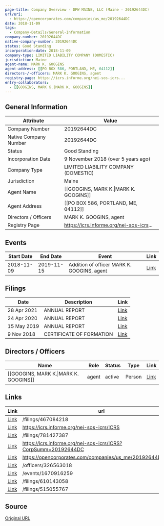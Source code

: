 ```yaml
---
page-title: Company Overview - DPW MAINE, LLC (Maine - 20192644DC)
url/uri:
  - https://opencorporates.com/companies/us_me/20192644DC
date: 2018-11-09
tags:
  - Company-Details/General-Information
company-number: 20192644DC
native-company-number: 20192644DC
status: Good Standing
incorporation-date: 2018-11-09
company-type: LIMITED LIABILITY COMPANY (DOMESTIC)
jurisdiction: Maine
agent-name: MARK K. GOOGINS
agent-address: [[PO BOX 586, PORTLAND, ME, 04112]]
directors-/-officers: MARK K. GOOGINS, agent
registry-page: https://icrs.informe.org/nei-sos-icrs...
entry-collaborators:
  - [[GOOGINS, MARK K.|MARK K. GOOGINS]]
---
```


## General Information
| Attribute          | Value                                       |
|--------------------|---------------------------------------------|
| Company Number     | 20192644DC                                  |
| Native Company Number | 20192644DC                                  |
| Status             | Good Standing                               |
| Incorporation Date | 9 November 2018 (over 5 years ago)          |
| Company Type       | LIMITED LIABILITY COMPANY (DOMESTIC)        |
| Jurisdiction       | Maine                                       |
| Agent Name         | [[GOOGINS, MARK K.\|MARK K. GOOGINS]]       |
| Agent Address      | [[PO BOX 586, PORTLAND, ME, 04112]]         |
| Directors / Officers | MARK K. GOOGINS, agent                      |
| Registry Page      | https://icrs.informe.org/nei-sos-icrs...    |

## Events

| Start Date | End Date   | Event                                                   | Link |
|------------|------------|-------------------------------------------------------|------|
| 2018-11-09 | 2019-11-15 | Addition of officer MARK K. GOOGINS, agent              | [Link](https://opencorporates.com/events/1670916259) |

## Filings
| Date        | Description                    | Link |
|-------------|--------------------------------|-------|
| 28 Apr 2021 | ANNUAL REPORT                  | [Link](https://opencorporates.com/filings/781427387) |
| 24 Apr 2020 | ANNUAL REPORT                  | [Link](https://opencorporates.com/filings/610143058) |
| 15 May 2019 | ANNUAL REPORT                  | [Link](https://opencorporates.com/filings/515055767) |
| 9 Nov 2018  | CERTIFICATE OF FORMATION       | [Link](https://opencorporates.com/filings/467084218) |

## Directors / Officers
| Name                 | Role            | Status     | Type        | Link |
|----------------------|-----------------|------------|-------------|------|
| [[GOOGINS, MARK K.\|MARK K. GOOGINS]] | agent           | active     | Person      | [Link](https://opencorporates.com/officers/326563018) |

## Links
| Link   | url                            
|--------|--------------------------------|
| [Link](/filings/467084218) |/filings/467084218            |
| [Link](https://icrs.informe.org/nei-sos-icrs/ICRS) |https://icrs.informe.org/nei-sos-icrs/ICRS|
| [Link](/filings/781427387) |/filings/781427387            |
| [Link](https://icrs.informe.org/nei-sos-icrs/ICRS?CorpSumm=20192644DC) |https://icrs.informe.org/nei-sos-icrs/ICRS?CorpSumm=20192644DC|
| [Link](https://opencorporates.com/companies/us_me/20192644DC/filings) |https://opencorporates.com/companies/us_me/20192644DC/filings|
| [Link](/officers/326563018) |/officers/326563018           |
| [Link](/events/1670916259) |/events/1670916259            |
| [Link](/filings/610143058) |/filings/610143058            |
| [Link](/filings/515055767) |/filings/515055767            |

## Source
[Original URL](https://opencorporates.com/companies/us_me/20192644DC)
